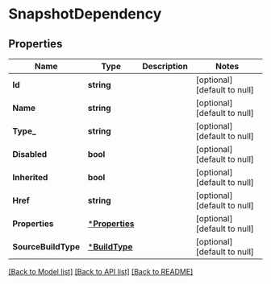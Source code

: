 # SnapshotDependency

## Properties
Name | Type | Description | Notes
------------ | ------------- | ------------- | -------------
**Id** | **string** |  | [optional] [default to null]
**Name** | **string** |  | [optional] [default to null]
**Type_** | **string** |  | [optional] [default to null]
**Disabled** | **bool** |  | [optional] [default to null]
**Inherited** | **bool** |  | [optional] [default to null]
**Href** | **string** |  | [optional] [default to null]
**Properties** | [***Properties**](properties.md) |  | [optional] [default to null]
**SourceBuildType** | [***BuildType**](buildType.md) |  | [optional] [default to null]

[[Back to Model list]](../README.md#documentation-for-models) [[Back to API list]](../README.md#documentation-for-api-endpoints) [[Back to README]](../README.md)


